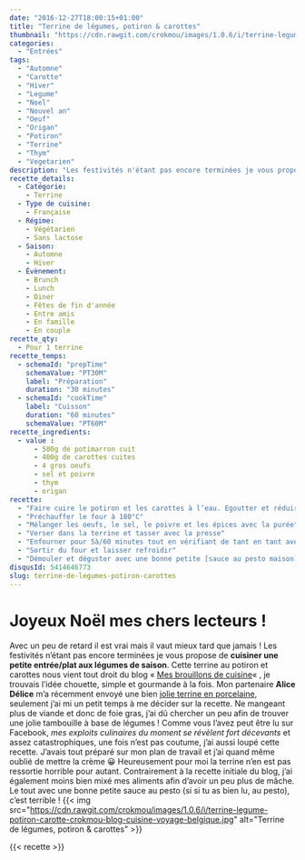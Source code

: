 ```yaml
---
date: "2016-12-27T18:00:15+01:00"
title: "Terrine de légumes, potiron & carottes"
thumbnail: "https://cdn.rawgit.com/crokmou/images/1.0.6/i/terrine-legume-potiron-carotte-crokmou-blog-cuisine-voyage-belgique-1.jpg"
categories:
  - "Entrées"
tags:
  - "Automne"
  - "Carotte"
  - "Hiver"
  - "Legume"
  - "Noel"
  - "Nouvel an"
  - "Oeuf"
  - "Origan"
  - "Potiron"
  - "Terrine"
  - "Thym"
  - "Vegetarien"
description: "Les festivités n'étant pas encore terminées je vous propose de cuisiner une petite entrée/plat aux légumes de saison. Cette terrine au potiron et carottes"
recette_details:
  - Catégorie:
    - Terrine
  - Type de cuisine:
    - Française  
  - Régime:
    - Végétarien
    - Sans lactose
  - Saison:
    - Automne
    - Hiver
  - Évènement:
    - Brunch
    - Lunch
    - Diner
    - Fêtes de fin d'année
    - Entre amis
    - En famille
    - En couple
recette_qty:
  - Pour 1 terrine
recette_temps:
  - schemaId: "prepTime"
    schemaValue: "PT30M"
    label: "Préparation"
    duration: "30 minutes"
  - schemaId: "cookTime"
    label: "Cuisson"
    duration: "60 minutes"
    schemaValue: "PT60M"
recette_ingredients:
  - value :
      - 500g de potimarron cuit
      - 400g de carottes cuites
      - 4 gros oeufs
      - sel et poivre
      - thym
      - origan
recette:
  - "Faire cuire le potiron et les carottes à l’eau. Egoutter et réduire en purée tout en gardant quelques morceaux. Laisser refroidir un peu"
  - "Préchauffer le four à 180°C"
  - "Mélanger les oeufs, le sel, le poivre et les épices avec la purée"
  - "Verser dans la terrine et tasser avec la presse"
  - "Enfourner pour 5à/60 minutes tout en vérifiant de tant en tant avec un couteau si la terrine est cuite"
  - "Sortir du four et laisser refroidir"
  - "Démouler et déguster avec une bonne petite [sauce au pesto maison](https://crokmou.com/2013/07/pesto-au-basilic-al-genovese)"
disqusId: 5414646773
slug: terrine-de-legumes-potiron-carottes
---
```


# Joyeux Noël mes chers lecteurs !

Avec un peu de retard il est vrai mais il vaut mieux tard que jamais ! Les
festivités n’étant pas encore terminées je vous propose de **cuisiner une petite
entrée/plat aux légumes de saison**. Cette terrine au potiron et carottes nous
vient tout droit du blog
« [Mes brouillons de cuisine](http://cuisinebyana.canalblog.com/archives/2013/11/11/28392729.html)« ,
je trouvais l’idée chouette, simple et gourmande à la fois. Mon partenaire
**Alice Délice** m’a récemment envoyé une bien
[jolie terrine en porcelaine](https://www.alicedelice.com/grill-terrine/terrine-650-grs-presse-1012500.html),
seulement j’ai mi un petit temps à me décider sur la recette. Ne mangeant plus
de viande et donc de foie gras, j’ai dû chercher un peu afin de trouver une
jolie tambouille à base de légumes ! Comme vous l’avez peut être lu sur
Facebook, _mes exploits culinaires du moment se révèlent fort décevants_ et
assez catastrophiques, une fois n’est pas coutume, j’ai aussi loupé cette
recette. J’avais tout préparé sur mon plan de travail et j’ai quand même oublié
de mettre la crème 😀 Heureusement pour moi la terrine n’en est pas ressortie
horrible pour autant. Contrairement à la recette initiale du blog, j’ai
également moins bien mixé mes aliments afin d’avoir un peu plus de mâche. Le
tout avec une bonne petite sauce au pesto (si si tu as bien lu, au pesto), c’est
terrible !  {{< img
src="https://cdn.rawgit.com/crokmou/images/1.0.6/i/terrine-legume-potiron-carotte-crokmou-blog-cuisine-voyage-belgique.jpg"
alt="Terrine de légumes, potiron & carottes" >}}

{{< recette >}}
